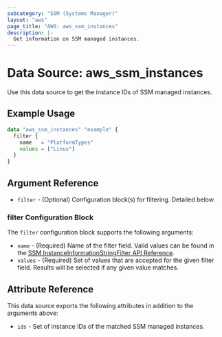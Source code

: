 ```yaml
---
subcategory: "SSM (Systems Manager)"
layout: "aws"
page_title: "AWS: aws_ssm_instances"
description: |-
  Get information on SSM managed instances.
---
```


# Data Source: aws_ssm_instances

Use this data source to get the instance IDs of SSM managed instances.

## Example Usage

```terraform
data "aws_ssm_instances" "example" {
  filter {
    name   = "PlatformTypes"
    values = ["Linux"]
  }
}
```

## Argument Reference

* `filter` - (Optional) Configuration block(s) for filtering. Detailed below.

### filter Configuration Block

The `filter` configuration block supports the following arguments:

* `name` - (Required) Name of the filter field. Valid values can be found in the [SSM InstanceInformationStringFilter API Reference](https://docs.aws.amazon.com/systems-manager/latest/APIReference/API_InstanceInformationStringFilter.html).
* `values` - (Required) Set of values that are accepted for the given filter field. Results will be selected if any given value matches.

## Attribute Reference

This data source exports the following attributes in addition to the arguments above:

* `ids` - Set of instance IDs of the matched SSM managed instances.
